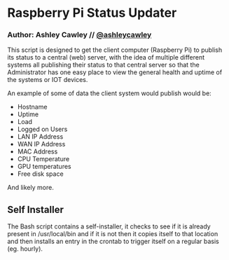 # Raspberry Pi Status Updater
### Author: Ashley Cawley // [@ashleycawley](https://twitter.com/ashleycawley)

This script is designed to get the client computer (Raspberry Pi) to publish
its status to a central (web) server, with the idea of multiple different systems
all publishing their status to that central server so that the Administrator has
one easy place to view the general health and uptime of the systems or IOT devices.

An example of some of data the client system would publish would be:
- Hostname
- Uptime
- Load
- Logged on Users
- LAN IP Address
- WAN IP Address
- MAC Address
- CPU Temperature
- GPU temperatures
- Free disk space

And likely more.

## Self Installer
The Bash script contains a self-installer, it checks to see if it is already present
in /usr/local/bin and if it is not then it copies itself to that location and then
installs an entry in the crontab to trigger itself on a regular basis (eg. hourly).
